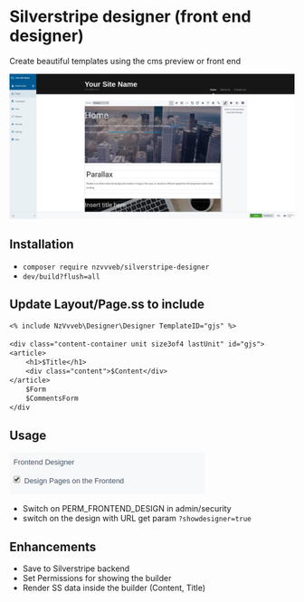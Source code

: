 # Silverstripe designer (front end designer)

Create beautiful templates using the cms preview or front end

![silverstripe-designer](images/screen.png?raw=true "silverstripe designer")

## Installation

* `composer require nzvvveb/silverstripe-designer`
* `dev/build?flush=all`

## Update Layout/Page.ss to include

```HMTL
<% include NzVvveb\Designer\Designer TemplateID="gjs" %>

<div class="content-container unit size3of4 lastUnit" id="gjs">
<article>
    <h1>$Title</h1>
    <div class="content">$Content</div>
</article>
    $Form
    $CommentsForm
</div
```

## Usage

![silverstripe-designer-permissions](images/permissions.jpg?raw=true "silverstripe designer permissions")

* Switch on PERM_FRONTEND_DESIGN in admin/security
* switch on the design with URL get param `?showdesigner=true`

## Enhancements

* Save to Silverstripe backend
* Set Permissions for showing the builder
* Render SS data inside the builder (Content, Title)
